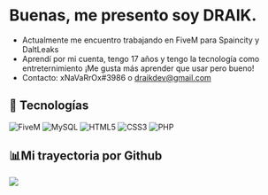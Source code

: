 # Buenas, me presento soy DRAIK.


- Actualmente me encuentro trabajando en FiveM para Spaincity y DaltLeaks</a>
- Aprendí por mi cuenta, tengo 17 años y tengo la tecnología como entreternimiento ¡Me gusta más aprender que usar pero bueno!
- Contacto: xNaVaRrOx#3986 o draikdev@gmail.com

## :rocket: Tecnologías
![FiveM](https://img.shields.io/badge/FIVEM-orange.svg?&style=for-the-badge&logo=lua&logoColor=white)
![MySQL](https://img.shields.io/badge/-MySQL-orange?style=for-the-badge&logo=mysql&logoColor=000)
![HTML5](https://img.shields.io/badge/HTML5-E34F26?style=for-the-badge&logo=html5&logoColor=white)
![CSS3](https://img.shields.io/badge/CSS3-1572B6?style=for-the-badge&logo=css3&logoColor=white)
![PHP](https://img.shields.io/badge/PHP-484c89?style=for-the-badge&logo=php&logoColor=white&logoColor=black)


## 📊Mi trayectoria por Github

![](https://github-readme-stats.vercel.app/api?username=draikdev&show_icons=true&bg_color=45,fc00ff,00dbde&title_color=fff&text_color=fff)


